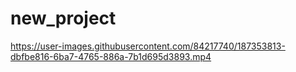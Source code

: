 # new_project
https://user-images.githubusercontent.com/84217740/187353813-dbfbe816-6ba7-4765-886a-7b1d695d3893.mp4
